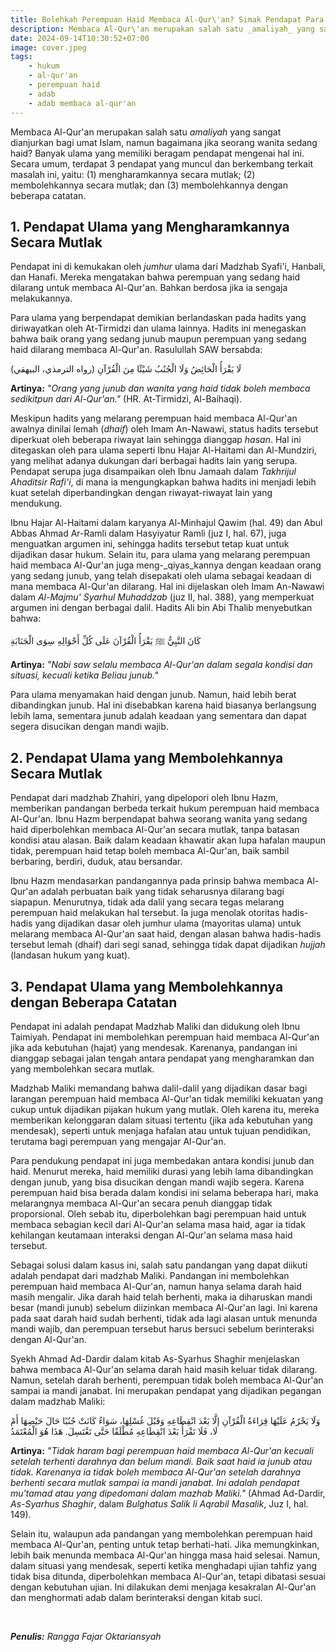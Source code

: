 ```yaml
---
title: Bolehkah Perempuan Haid Membaca Al-Qur\'an? Simak Pendapat Para Ulama!
description: Membaca Al-Qur\'an merupakan salah satu _amaliyah_ yang sangat dianjurkan bagi umat Islam, namun bagaimana jika seorang wanita sedang haid?
date: 2024-09-14T10:30:52+07:00
image: cover.jpeg
tags:
    - hukum
    - al-qur'an
    - perempuan haid
    - adab
    - adab membaca al-qur'an
---
```


Membaca Al-Qur'an merupakan salah satu _amaliyah_ yang sangat dianjurkan bagi umat Islam, namun bagaimana jika seorang wanita sedang haid? Banyak ulama yang memiliki beragam pendapat mengenai hal ini. Secara umum, terdapat 3 pendapat yang muncul dan berkembang terkait masalah ini, yaitu: (1) mengharamkannya secara mutlak; (2) membolehkannya secara mutlak; dan (3) membolehkannya dengan beberapa catatan.

## 1. Pendapat Ulama yang Mengharamkannya Secara Mutlak

Pendapat ini di kemukakan oleh _jumhur_ ulama dari Madzhab Syafi'i, Hanbali, dan Hanafi. Mereka mengatakan bahwa perempuan yang sedang haid dilarang untuk membaca Al-Qur'an. Bahkan berdosa jika ia sengaja melakukannya.

Para ulama yang berpendapat demikian berlandaskan pada hadits yang diriwayatkan oleh At-Tirmidzi dan ulama lainnya. Hadits ini menegaskan bahwa baik orang yang sedang junub maupun perempuan yang sedang haid dilarang membaca Al-Qur'an. Rasulullah SAW bersabda:

لَا يَقْرَأُ الْحَائِضُ وَلَا الْجُنُبُ شَيْئًا مِنَ الْقُرْآنِ (رواه الترمذي، البيهقي)

**Artinya:** _"Orang yang junub dan wanita yang haid tidak boleh membaca sedikitpun dari Al-Qur'an."_ (HR. At-Tirmidzi, Al-Baihaqi).

Meskipun hadits yang melarang perempuan haid membaca Al-Qur'an awalnya dinilai lemah (_dhaif_) oleh Imam An-Nawawi, status hadits tersebut diperkuat oleh beberapa riwayat lain sehingga dianggap _hasan_. Hal ini ditegaskan oleh para ulama seperti Ibnu Hajar Al-Haitami dan Al-Mundziri, yang melihat adanya dukungan dari berbagai hadits lain yang serupa. Pendapat serupa juga disampaikan oleh Ibnu Jamaah dalam _Takhrijul Ahaditsir Rafi'i_, di mana ia mengungkapkan bahwa hadits ini menjadi lebih kuat setelah diperbandingkan dengan riwayat-riwayat lain yang mendukung. 

Ibnu Hajar Al-Haitami dalam karyanya Al-Minhajul Qawim (hal. 49) dan Abul Abbas Ahmad Ar-Ramli dalam Hasyiyatur Ramli (juz I, hal. 67), juga menguatkan argumen ini, sehingga hadits tersebut tetap kuat untuk dijadikan dasar hukum. Selain itu, para ulama yang melarang perempuan haid membaca Al-Qur'an juga meng-_qiyas_kannya dengan keadaan orang yang sedang junub, yang telah disepakati oleh ulama sebagai keadaan di mana membaca Al-Qur'an dilarang. Hal ini dijelaskan oleh Imam An-Nawawi dalam _Al-Majmu' Syarhul Muhaddzab_ (juz II, hal. 388), yang memperkuat argumen ini dengan berbagai dalil. Hadits Ali bin Abi Thalib menyebutkan bahwa:

كَانَ النَّبِيُّ ﷺ يَقْرَأُ الْقُرْآنَ عَلَى كُلِّ أَحْوَالِهِ سِوَى الْجَنَابَةِ

**Artinya:** _"Nabi saw selalu membaca Al-Qur'an dalam segala kondisi dan situasi, kecuali ketika Beliau junub."_

Para ulama menyamakan haid dengan junub. Namun, haid lebih berat dibandingkan junub. Hal ini disebabkan karena haid biasanya berlangsung lebih lama, sementara junub adalah keadaan yang sementara dan dapat segera disucikan dengan mandi wajib.

## 2. Pendapat Ulama yang Membolehkannya Secara Mutlak

Pendapat dari madzhab Zhahiri, yang dipelopori oleh Ibnu Hazm, memberikan pandangan berbeda terkait hukum perempuan haid membaca Al-Qur'an. Ibnu Hazm berpendapat bahwa seorang wanita yang sedang haid diperbolehkan membaca Al-Qur'an secara mutlak, tanpa batasan kondisi atau alasan. Baik dalam keadaan khawatir akan lupa hafalan maupun tidak, perempuan haid tetap boleh membaca Al-Qur'an, baik sambil berbaring, berdiri, duduk, atau bersandar.

Ibnu Hazm mendasarkan pandangannya pada prinsip bahwa membaca Al-Qur'an adalah perbuatan baik yang tidak seharusnya dilarang bagi siapapun. Menurutnya, tidak ada dalil yang secara tegas melarang perempuan haid melakukan hal tersebut. Ia juga menolak otoritas hadis-hadis yang dijadikan dasar oleh jumhur ulama (mayoritas ulama) untuk melarang membaca Al-Qur'an saat haid, dengan alasan bahwa hadis-hadis tersebut lemah (dhaif) dari segi sanad, sehingga tidak dapat dijadikan _hujjah_ (landasan hukum yang kuat).

## 3. Pendapat Ulama yang Membolehkannya dengan Beberapa Catatan

Pendapat ini adalah pendapat Madzhab Maliki dan didukung oleh Ibnu Taimiyah. Pendapat ini membolehkan perempuan haid membaca Al-Qur'an jika ada kebutuhan (hajat) yang mendesak. Karenanya, pandangan ini dianggap sebagai jalan tengah antara pendapat yang mengharamkan dan yang membolehkan secara mutlak.

Madzhab Maliki memandang bahwa dalil-dalil yang dijadikan dasar bagi larangan perempuan haid membaca Al-Qur'an tidak memiliki kekuatan yang cukup untuk dijadikan pijakan hukum yang mutlak. Oleh karena itu, mereka memberikan kelonggaran dalam situasi tertentu (jika ada kebutuhan yang mendesak), seperti untuk menjaga hafalan atau untuk tujuan pendidikan, terutama bagi perempuan yang mengajar Al-Qur'an.

Para pendukung pendapat ini juga membedakan antara kondisi junub dan haid. Menurut mereka, haid memiliki durasi yang lebih lama dibandingkan dengan junub, yang bisa disucikan dengan mandi wajib segera. Karena perempuan haid bisa berada dalam kondisi ini selama beberapa hari, maka melarangnya membaca Al-Qur'an secara penuh dianggap tidak proporsional. Oleh sebab itu, diperbolehkan bagi perempuan haid untuk membaca sebagian kecil dari Al-Qur'an selama masa haid, agar ia tidak kehilangan keutamaan interaksi dengan Al-Qur'an selama masa haid tersebut.

Sebagai solusi dalam kasus ini, salah satu pandangan yang dapat diikuti adalah pendapat dari madzhab Maliki. Pandangan ini membolehkan perempuan haid membaca Al-Qur'an, namun hanya selama darah haid masih mengalir. Jika darah haid telah berhenti, maka ia diharuskan mandi besar (mandi junub) sebelum diizinkan membaca Al-Qur'an lagi. Ini karena pada saat darah haid sudah berhenti, tidak ada lagi alasan untuk menunda mandi wajib, dan perempuan tersebut harus bersuci sebelum berinteraksi dengan Al-Qur'an.

Syekh Ahmad Ad-Dardir dalam kitab As-Syarhus Shaghir menjelaskan bahwa membaca Al-Qur'an selama darah haid masih keluar tidak dilarang. Namun, setelah darah berhenti, perempuan tidak boleh membaca Al-Qur'an sampai ia mandi janabat. Ini merupakan pendapat yang dijadikan pegangan dalam madzhab Maliki:

وَلَا يَحْرُمُ عَلَيْهَا قِرَاءَةُ الْقُرْآنِ إلَّا بَعْدَ انْقِطَاعِهِ وَقَبْلَ غُسْلِهَا، سَوَاءٌ كَانَتْ جُنُبًا حَالَ حَيْضِهَا أَمْ لَا، فَلَا تَقْرَأُ بَعْدَ انْقِطَاعِهِ مُطْلَقًا حَتَّى تَغْتَسِلَ. هَذَا هُوَ الْمُعْتَمَدُ

**Artinya:** _"Tidak haram bagi perempuan haid membaca Al-Qur'an kecuali setelah terhenti darahnya dan belum mandi. Baik saat haid ia junub atau tidak. Karenanya ia tidak boleh membaca Al-Qur'an setelah darahnya berhenti secara mutlak sampai ia mandi janabat. Ini adalah pendapat mu'tamad atau yang dipedomani dalam mazhab Maliki."_ (Ahmad Ad-Dardir, _As-Syarhus Shaghir_, dalam _Bulghatus Salik li Aqrabil Masalik_, Juz I, hal. 149).

Selain itu, walaupun ada pandangan yang membolehkan perempuan haid membaca Al-Qur'an, penting untuk tetap berhati-hati. Jika memungkinkan, lebih baik menunda membaca Al-Qur'an hingga masa haid selesai. Namun, dalam situasi yang mendesak, seperti ketika menghadapi ujian tahfiz yang tidak bisa ditunda, diperbolehkan membaca Al-Qur'an, tetapi dibatasi sesuai dengan kebutuhan ujian. Ini dilakukan demi menjaga kesakralan Al-Qur'an dan menghormati adab dalam berinteraksi dengan kitab suci.

</br>

_**Penulis:** Rangga Fajar Oktariansyah_
